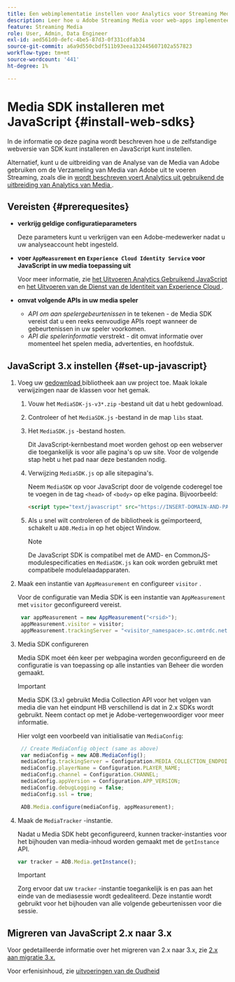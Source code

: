 ```yaml
---
title: Een webimplementatie instellen voor Analytics voor Streaming Media
description: Leer hoe u Adobe Streaming Media voor web-apps implementeert.
feature: Streaming Media
role: User, Admin, Data Engineer
exl-id: aed561d0-defc-4be5-87d3-0f331cdfab34
source-git-commit: a6a9d550cbdf511b93eea132445607102a557823
workflow-type: tm+mt
source-wordcount: '441'
ht-degree: 1%

---
```


# Media SDK installeren met JavaScript {#install-web-sdks}

In de informatie op deze pagina wordt beschreven hoe u de zelfstandige webversie van SDK kunt installeren en JavaScript kunt instellen.

Alternatief, kunt u de uitbreiding van de Analyse van de Media van Adobe gebruiken om de Verzameling van Media van Adobe uit te voeren Streaming, zoals die in [ wordt beschreven voert Analytics uit gebruikend de uitbreiding van Analytics van Media ](/help/implementation/media-sdk/setup/web-implementation-tags.md).

## Vereisten {#prerequesites}

* **verkrijg geldige configuratieparameters**

  Deze parameters kunt u verkrijgen van een Adobe-medewerker nadat u uw analyseaccount hebt ingesteld.

* **voer `AppMeasurement` en `Experience Cloud Identity Service` voor JavaScript in uw media toepassing uit**

  Voor meer informatie, zie [ het Uitvoeren Analytics Gebruikend JavaScript ](https://experienceleague.adobe.com/docs/analytics/implementation/js/overview.html?lang=nl-NL) en [ het Uitvoeren van de Dienst van de Identiteit van Experience Cloud ](https://experienceleague.adobe.com/docs/id-service/using/implementation/setup-analytics.html?lang=nl-NL).

* **omvat volgende APIs in uw media speler**

   * *API om aan spelergebeurtenissen* in te tekenen - de Media SDK vereist dat u een reeks eenvoudige APIs roept wanneer de gebeurtenissen in uw speler voorkomen.
   * *API die spelerinformatie* verstrekt - dit omvat informatie over momenteel het spelen media, advertenties, en hoofdstuk.

## JavaScript 3.x instellen {#set-up-javascript}

1. Voeg uw [ gedownload ](/help/getting-started/download-sdks.md) bibliotheek aan uw project toe. Maak lokale verwijzingen naar de klassen voor het gemak.

   1. Vouw het `MediaSDK-js-v3*.zip` -bestand uit dat u hebt gedownload.
   1. Controleer of het `MediaSDK.js` -bestand in de map `libs` staat.

   1. Het `MediaSDK.js` -bestand hosten.

      Dit JavaScript-kernbestand moet worden gehost op een webserver die toegankelijk is voor alle pagina&#39;s op uw site. Voor de volgende stap hebt u het pad naar deze bestanden nodig.

   1. Verwijzing `MediaSDK.js` op alle sitepagina&#39;s.

      Neem `MediaSDK` op voor JavaScript door de volgende coderegel toe te voegen in de tag `<head>` of `<body>` op elke pagina. Bijvoorbeeld:

      ```html
      <script type="text/javascript" src="https://INSERT-DOMAIN-AND-PATH-TO-CODE-HERE/MediaSDK.js"></script>
      ```

   1. Als u snel wilt controleren of de bibliotheek is geïmporteerd, schakelt u `ADB.Media` in op het object Window.

      >[!NOTE]
      >
      >De JavaScript SDK is compatibel met de AMD- en CommonJS-modulespecificaties en `MediaSDK.js` kan ook worden gebruikt met compatibele modulelaadapparaten.

1. Maak een instantie van `AppMeasurement` en configureer `visitor` .

   Voor de configuratie van Media SDK is een instantie van `AppMeasurement` met `visitor` geconfigureerd vereist.

   ```js
    var appMeasurement = new AppMeasurement("<rsid>");
    appMeasurement.visitor = visitor;
    appMeasurement.trackingServer = "<visitor_namespace>.sc.omtrdc.net";
   ```

1. Media SDK configureren

   Media SDK moet één keer per webpagina worden geconfigureerd en de configuratie is van toepassing op alle instanties van Beheer die worden gemaakt.

   >[!IMPORTANT]
   >
   > Media SDK (3.x) gebruikt Media Collection API voor het volgen van media die van het eindpunt HB verschillend is dat in 2.x SDKs wordt gebruikt. Neem contact op met je Adobe-vertegenwoordiger voor meer informatie.

   Hier volgt een voorbeeld van initialisatie van `MediaConfig`:

   ```js
    // Create MediaConfig object (same as above)
    var mediaConfig = new ADB.MediaConfig();
    mediaConfig.trackingServer = Configuration.MEDIA_COLLECTION_ENDPOINT;
    mediaConfig.playerName = Configuration.PLAYER_NAME;
    mediaConfig.channel = Configuration.CHANNEL;
    mediaConfig.appVersion = Configuration.APP_VERSION;
    mediaConfig.debugLogging = false;
    mediaConfig.ssl = true;
   
    ADB.Media.configure(mediaConfig, appMeasurement);
   ```

1. Maak de `MediaTracker` -instantie.

   Nadat u Media SDK hebt geconfigureerd, kunnen tracker-instanties voor het bijhouden van media-inhoud worden gemaakt met de `getInstance` API.

   ```js
   var tracker = ADB.Media.getInstance();
   ```

   >[!IMPORTANT]
   >
   >Zorg ervoor dat uw `tracker` -instantie toegankelijk is en pas aan het einde van de mediasessie wordt gedealiteerd. Deze instantie wordt gebruikt voor het bijhouden van alle volgende gebeurtenissen voor die sessie.

## Migreren van JavaScript 2.x naar 3.x

Voor gedetailleerde informatie over het migreren van 2.x naar 3.x, zie [ 2.x aan migratie 3.x.](https://adobe-marketing-cloud.github.io/media-sdks/reference/javascript_3x/MigrationGuide.html)

Voor erfenisinhoud, zie [ uitvoeringen van de Oudheid ](/help/legacy/media-sdk/setup/setup-overview.md)
